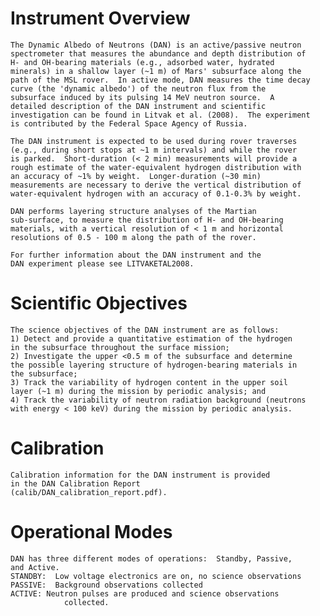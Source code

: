 
 
 
  Instrument Overview
  ===================
    The Dynamic Albedo of Neutrons (DAN) is an active/passive neutron
    spectrometer that measures the abundance and depth distribution of
    H- and OH-bearing materials (e.g., adsorbed water, hydrated
    minerals) in a shallow layer (~1 m) of Mars' subsurface along the
    path of the MSL rover.  In active mode, DAN measures the time decay
    curve (the 'dynamic albedo') of the neutron flux from the
    subsurface induced by its pulsing 14 MeV neutron source.  A
    detailed description of the DAN instrument and scientific
    investigation can be found in Litvak et al. (2008).  The experiment
    is contributed by the Federal Space Agency of Russia.
 
    The DAN instrument is expected to be used during rover traverses
    (e.g., during short stops at ~1 m intervals) and while the rover
    is parked.  Short-duration (< 2 min) measurements will provide a
    rough estimate of the water-equivalent hydrogen distribution with
    an accuracy of ~1% by weight.  Longer-duration (~30 min)
    measurements are necessary to derive the vertical distribution of
    water-equivalent hydrogen with an accuracy of 0.1-0.3% by weight.
 
    DAN performs layering structure analyses of the Martian
    sub-surface, to measure the distribution of H- and OH-bearing
    materials, with a vertical resolution of < 1 m and horizontal
    resolutions of 0.5 - 100 m along the path of the rover.
 
    For further information about the DAN instrument and the
    DAN experiment please see LITVAKETAL2008.
 
 
  Scientific Objectives
  =====================
 
    The science objectives of the DAN instrument are as follows:
    1) Detect and provide a quantitative estimation of the hydrogen
    in the subsurface throughout the surface mission;
    2) Investigate the upper <0.5 m of the subsurface and determine
    the possible layering structure of hydrogen-bearing materials in
    the subsurface;
    3) Track the variability of hydrogen content in the upper soil
    layer (~1 m) during the mission by periodic analysis; and
    4) Track the variability of neutron radiation background (neutrons
    with energy < 100 keV) during the mission by periodic analysis.
 
 
 
  Calibration
  ===========
    Calibration information for the DAN instrument is provided
    in the DAN Calibration Report
    (calib/DAN_calibration_report.pdf).
 
 
  Operational Modes
  =================
    DAN has three different modes of operations:  Standby, Passive,
    and Active.
    STANDBY:  Low voltage electronics are on, no science observations
    PASSIVE:  Background observations collected
    ACTIVE: Neutron pulses are produced and science observations
                collected.
 

        